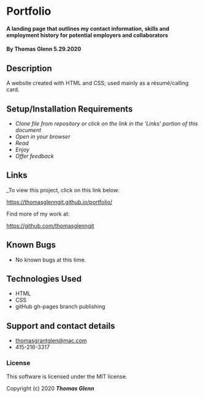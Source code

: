 # Portfolio

#### A landing page that outlines my contact information, skills and employment history for potential employers and collaborators

#### By **Thomas Glenn** 5.29.2020

## Description

A website created with HTML and CSS; used mainly as a résumé/calling card.

## Setup/Installation Requirements

* _Clone file from repository or click on the link in the 'Links' portion of this document_
* _Open in your browser_
* _Read_
* _Enjoy_
* _Offer feedback_

## Links

_To view this project, click on this link below: 

https://thomasglenngit.github.io/portfolio/

Find more of my work at:

https://github.com/thomasglenngit

## Known Bugs
* No known bugs at this time.

## Technologies Used
* HTML
* CSS
* gitHub gh-pages branch publishing

## Support and contact details

* thomasgrantglen@mac.com
* 415-216-3317

### License

This software is licensed under the MIT license.

Copyright (c) 2020 **_Thomas Glenn_**
